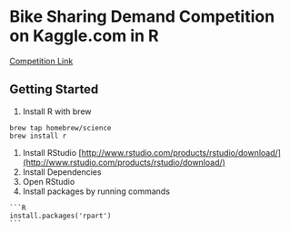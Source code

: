 # Bike Sharing Demand Competition on Kaggle.com in R
[Competition Link](http://www.kaggle.com/c/bike-sharing-demand)

## Getting Started
1. Install R with brew

  ```shell
  brew tap homebrew/science
  brew install r
  ```
1. Install RStudio
  [http://www.rstudio.com/products/rstudio/download/](http://www.rstudio.com/products/rstudio/download/)
1. Install Dependencies
  1. Open RStudio
  1. Install packages by running commands

    ```R
    install.packages('rpart')
    ```
